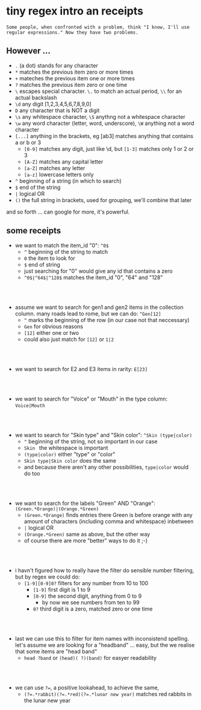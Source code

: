 # tiny regex intro an receipts

`Some people, when confronted with a problem, think "I know, I'll use regular expressions." Now they have two problems.`


## However ...
- `.` (a dot) stands for any character
- `*` matches the previous item zero or more times
- `+` mateches the previous item one or more times
- `?` matches the previous item zero or one time
- `\` escapes special character. `\.` to match an actual period, `\\` for an actual backslash
- `\d` any digit [1,2,3,4,5,6,7,8,9,0]
- `D` any character that is NOT a digit
- `\s` any whitespace character, `\S` anythng not a whitespace character
- `\w` any word character (letter, word, underscore), `\W` anything not a word character
- `[...]` anything in the brackets, eg [ab3] matches anything that contains   a or b or 3
    - `[0-9]` matches any digit, just like \d, but `[1-3]` matches only 1 or 2 or 3
    - `[A-Z]` matches any capital letter
    - `[a-Z]` matches any letter
    - `[a-z]` lowercase letters only
- `^` beginning of a string (in which to search)
- `$` end of the string
- `|`  logical OR
- `()` the full string in brackets, used for grouping, we'll combine that later

and so forth ... can google for more, it's powerful.


## some receipts

- we want to match the item_id "0": `^0$`
   - `^` beginning of the string to match
   - `0` the item to look for
   - `$` end of string
   - just searching for "0" would give any id that contains a zero
   - `^0$|^64$|^128$` matches the item_id "0", "64" and "128"


<br></br>
- assume we want to search for gen1 and gen2 items in the collection column.
many roads lead to rome, but we can do: `^Gen[12]`
   - `^` marks the beginning of the row (in our case not that neccessary)
   - `Gen` for obvious reasons
   - `[12]` either one or two
   - could also just match for `[12]` or `1|2`


<br></br>
- we want to search for E2 and E3 items in rarity: `E[23]`


<br></br>
- we want to search for "Voice" or "Mouth" in the type column: `Voice|Mouth`


<br></br>
- we want to search for "Skin type" and "Skin color": `^Skin (type|color)`
   - `^` beginning of the string, not so important in our case
   - `Skin ` the whitespace is important
   - `(type|color)` either "type" or "color"
   - `Skin type|Skin color` does the same
   - and because there aren't any other possibilities, `type|color` would do too

<br></br>
- we want to search for the labels "Green" AND "Orange": `(Green.*Orange)|(Orange.*Green)`
   - `(Green.*Orange)` finds entries there Green is before orange with any amount of characters (including comma and whitespace) inbetween
   - `|` logical OR
   - `(Orange.*Green)` same as above, but the other way
   - of course there are more "better" ways to do it ;-)

<br></br>
- i havn't figured how to really have the filter do sensible number filtering, but by regex we could do:
   - `[1-9][0-9]0?` filters for any number from 10 to 100
      - `[1-9]` first digit is 1 to 9
      - `[0-9]` the second digit, anything from 0 to 9
         - by now we see numbers from ten to 99
      - `0?` third digit is a zero, matched zero or one time

<br></br>
- last we can use this to filter for item names with inconsistend spelling.
let's assume we are looking for a "headband" ... easy, but the we realise that some items are "head band"
   - `head ?band` or `(head)( ?)(band)` for easyer readability

<br></br>
- we can use `?=`, a positive lookahead, to achieve the same,
   - `(?=.*rabbit)(?=.*red)(?=.*lunar new year)` matches red rabbits in the lunar
	 new year
